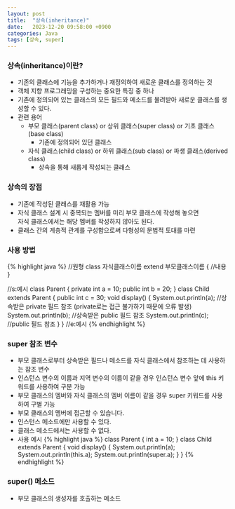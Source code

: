 ```yaml
---
layout: post
title:  "상속(inheritance)"
date:   2023-12-20 09:58:00 +0900
categories: Java
tags: [상속, super]
---
```


### 상속(inheritance)이란?

- 기존의 클래스에 기능을 추가하거나 재정의하여 새로운 클래스를 정의하는 것
- 객체 지향 프로그래밍을 구성하는 중요한 특징 중 하나
- 기존에 정의되어 있는 클래스의 모든 필드와 메소드를 물려받아 새로운 클래스를 생성할 수 있다.
- 관련 용어
    - 부모 클래스(parent class) or 상위 클래스(super class) or 기초 클래스(base class)
        - 기존에 정의되어 있던 클래스
    - 자식 클래스(child class) or 하위 클래스(sub class) or 파생 클래스(derived class)
        - 상속을 통해 새롭게 작성되는 클래스

### 상속의 장점

- 기존에 작성된 클래스를 재활용 가능
- 자식 클래스 설계 시 중복되는 멤버를 미리 부모 클래스에 작성해 놓으면  
자식 클래스에서는 해당 멤버를 작성하지 않아도 된다.
- 클래스 간의 계층적 관계를 구성함으로써 다형성의 문법적 토대를 마련

### 사용 방법

{% highlight java %}
//원형
class 자식클래스이름 extend 부모클래스이름 {
    //내용
}

//s:예시
    class Parent {
    private int a = 10;
    public int b = 20;
    }
    class Child extends Parent {
        public int c = 30;
        void display() {
            System.out.println(a); //상속받은 private 필드 참조 (private로는 접근 불가하기 때문에 오류 발생)
            System.out.println(b);    //상속받은 public 필드 참조
            System.out.println(c); //public 필드 참조
        }
    }
//e:예시
{% endhighlight %}

### super 참조 변수

- 부모 클래스로부터 상속받은 필드나 메소드를 자식 클래스에서 참조하는 데 사용하는 참조 변수
- 인스턴스 변수의 이름과 지역 변수의 이름이 같을 경우 인스턴스 변수 앞에 this 키워드를 사용하여 구분 가능
- 부모 클래스의 멤버와 자식 클래스의 멤버 이름이 같을 경우 super 키워드를 사용하여 구별 가능
- 부모 클래스의 멤버에 접근할 수 있습니다.
- 인스턴스 메소드에만 사용할 수 있다.
- 클래스 메소드에서는 사용할 수 없다.
- 사용 예시
{% highlight java %}
class Parent {
    int a = 10;
}
class Child extends Parent {
    void display() {
        System.out.println(a);
        System.out.println(this.a);
        System.out.println(super.a);
    }
}
{% endhighlight %}

### super() 메소드

- 부모 클래스의 생성자를 호출하는 메소드